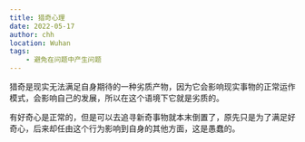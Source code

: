 ```yaml
---
title: 猎奇心理
date: 2022-05-17
author: chh
location: Wuhan  
tags:
    - 避免在问题中产生问题
---
```

猎奇是现实无法满足自身期待的一种劣质产物，因为它会影响现实事物的正常运作模式，会影响自己的发展，所以在这个语境下它就是劣质的。

有好奇心是正常的，但是可以去追寻新奇事物就本末倒置了，原先只是为了满足好奇心，后来却任由这个行为影响到自身的其他方面，这是愚蠢的。